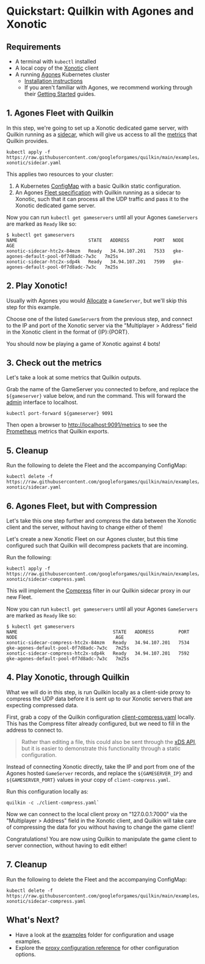 # Quickstart: Quilkin with Agones and Xonotic

## Requirements

* A terminal with `kubectl` installed
* A local copy of the [Xonotic](https://xonotic.org/) client
* A running [Agones](https://agones.dev/) Kubernetes cluster
  * [Installation instructions](https://agones.dev/site/docs/installation/)
  * If you aren't familiar with Agones, we recommend working through their 
    [Getting Started](https://agones.dev/site/docs/getting-started/) guides.

## 1. Agones Fleet with Quilkin

In this step, we're going to set up a Xonotic dedicated game server, with Quilkin running as a 
[sidecar](integrations.md#server-proxy-as-a-sidecar), which will give us access to all the
[metrics](./proxy.md#metrics) that Quilkin provides.

```shell
kubectl apply -f https://raw.githubusercontent.com/googleforgames/quilkin/main/examples/agones-xonotic/sidecar.yaml
```

This applies two resources to your cluster:

1. A Kubernetes [ConfigMap](https://kubernetes.io/docs/concepts/configuration/configmap/) with a basic Quilkin
   static configuration.
2. An Agones [Fleet specification](https://agones.dev/site/docs/reference/fleet/) with Quilkin running as a sidecar 
   to Xonotic, such that it can process all the UDP traffic and pass it to the Xonotic dedicated game server.

Now you can run `kubectl get gameservers` until all your Agones `GameServers` are marked as `Ready` like so:

```shell
$ kubectl get gameservers
NAME                          STATE   ADDRESS         PORT   NODE                                    AGE
xonotic-sidecar-htc2x-84mzm   Ready   34.94.107.201   7533   gke-agones-default-pool-0f7d8adc-7w3c   7m25s
xonotic-sidecar-htc2x-sdp4k   Ready   34.94.107.201   7599   gke-agones-default-pool-0f7d8adc-7w3c   7m25s
```

## 2. Play Xonotic!

Usually with Agones you would
[Allocate](https://agones.dev/site/docs/getting-started/create-fleet/#4-allocate-a-game-server-from-the-fleet) a 
`GameServer`, but we'll skip this step for this example.

Choose one of the listed `GameServer`s from the previous step, and connect to the IP and port of the Xonotic 
server via the "Multiplayer > Address" field in the Xonotic client in the format of {IP}:{PORT}.

You should now be playing a game of Xonotic against 4 bots!

## 3. Check out the metrics

Let's take a look at some metrics that Quilkin outputs.

Grab the name of the GameServer you connected to before, and replace the `${gameserver}` value below, and run the 
command. This will forward the [admin](./admin.md) interface to localhost.

```shell
kubectl port-forward ${gameserver} 9091
```

Then open a browser to [http://localhost:9091/metrics](http://localhost:9091/metrics) to see the 
[Prometheus](https://prometheus.io/) metrics that Quilkin exports.

## 5. Cleanup

Run the following to delete the Fleet and the accompanying ConfigMap:

```shell
kubectl delete -f  https://raw.githubusercontent.com/googleforgames/quilkin/main/examples/agones-xonotic/sidecar.yaml
```

## 6. Agones Fleet, but with Compression

Let's take this one step further and compress the data between the Xonotic client and the server, without having to 
change either of them!

Let's create a new Xonotic Fleet on our Agones cluster, but this time configured such that Quilkin will decompress 
packets that are incoming.

Run the following:

```shell
kubectl apply -f https://raw.githubusercontent.com/googleforgames/quilkin/main/examples/agones-xonotic/sidecar-compress.yaml
```

This will implement the [Compress](./extensions/filters/compress.md) filter in our Quilkin sidecar proxy in our new 
Fleet.

Now you can run `kubectl get gameservers` until all your Agones `GameServers` are marked as `Ready` like so:

```shell
$ kubectl get gameservers
NAME                                   STATE   ADDRESS         PORT   NODE                                    AGE
xonotic-sidecar-compress-htc2x-84mzm   Ready   34.94.107.201   7534   gke-agones-default-pool-0f7d8adc-7w3c   7m25s
xonotic-sidecar-compress-htc2x-sdp4k   Ready   34.94.107.201   7592   gke-agones-default-pool-0f7d8adc-7w3c   7m25s
```

## 4. Play Xonotic, through Quilkin

What we will do in this step, is run Quilkin locally as a client-side proxy to compress the UDP data before it is 
sent up to our Xonotic servers that are expecting compressed data.

First, grab a copy of the Quilkin configuration 
[client-compress.yaml](https://github.com/googleforgames/quilkin/blob/main/examples/agones-xonotic/sidecar-compress.yaml) 
locally. This has the Compress filter already configured, but we need to fill in the address to connect to.

> Rather than editing a file, this could also be sent through the [xDS API](./xds.md), but it is easier to 
> demonstrate this functionality through a static configuration.

Instead of connecting Xonotic directly, take the IP and port from one of the Agones hosted `GameServer` records, and 
replace the `${GAMESERVER_IP}` and `${GAMESERVER_PORT}` values in your copy of `client-compress.yaml`. 

Run this configuration locally as:

```shell
quilkin -c ./client-compress.yaml`
```

Now we can connect to the local client proxy on "127.0.0.1:7000" via the "Multiplayer > Address" field in the
Xonotic client, and Quilkin will take care of compressing the data for you without having to change the game
client!

Congratulations! You are now using Quilkin to manipulate the game client to server connection, without having to 
edit either!

## 7. Cleanup

Run the following to delete the Fleet and the accompanying ConfigMap:

```shell
kubectl delete -f https://raw.githubusercontent.com/googleforgames/quilkin/main/examples/agones-xonotic/sidecar-compress.yaml
```

## What's Next?

* Have a look at the [examples](https://github.com/googleforgames/quilkin/blob/main/examples) folder for configuration and usage examples.
* Explore the [proxy configuration reference](./docs/proxy-configuration.md) for other configuration options. 
